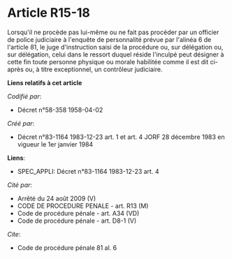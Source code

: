 # Article R15-18

Lorsqu'il ne procède pas lui-même ou ne fait pas procéder par un officier de police judiciaire à l'enquête de personnalité
prévue par l'alinéa 6 de l'article 81, le juge d'instruction saisi de la procédure ou, sur délégation ou, sur délégation,
celui dans le ressort duquel réside l'inculpé peut désigner à cette fin toute personne physique ou morale habilitée comme il
est dit ci-après ou, à titre exceptionnel, un contrôleur judiciaire.

**Liens relatifs à cet article**

_Codifié par_:

  - Décret n°58-358 1958-04-02

_Créé par_:

  - Décret n°83-1164 1983-12-23 art. 1 et art. 4 JORF 28 décembre 1983 en vigueur le 1er janvier 1984

**Liens**:

  - SPEC_APPLI: Décret n°83-1164 1983-12-23 art. 4

_Cité par_:

  - Arrêté du 24 août 2009 (V)
  - CODE DE PROCEDURE PENALE - art. R13 (M)
  - Code de procédure pénale - art. A34 (VD)
  - Code de procédure pénale - art. D8-1 (V)

_Cite_:

  - Code de procédure pénale 81 al. 6

